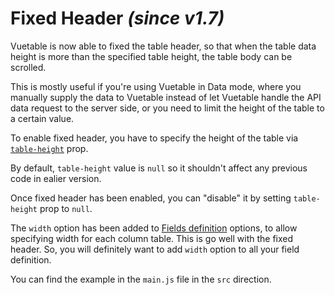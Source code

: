 # Fixed Header _(since v1.7)_

Vuetable is now able to fixed the table header, so that when the table data height is more than the specified table height, the table body can be scrolled.

This is mostly useful if you're using Vuetable in Data mode, where you manually supply the data to Vuetable instead of let Vuetable handle the API data request to the server side, or you need to limit the height of the table to a certain value.

To enable fixed header, you have to specify the height of the table via [`table-height`](Vuetable-Properties.md#-table-height) prop.

By default, `table-height` value is `null` so it shouldn't affect any previous code in ealier version.

Once fixed header has been enabled, you can "disable" it by setting `table-height` prop to `null`.

The `width` option has been added to [Fields definition](Fields-Definition.md) options, to allow specifying width for each column table. This is go well with the fixed header. So, you will definitely want to add `width` option to all your field definition.

You can find the example in the `main.js` file in the `src` direction.


